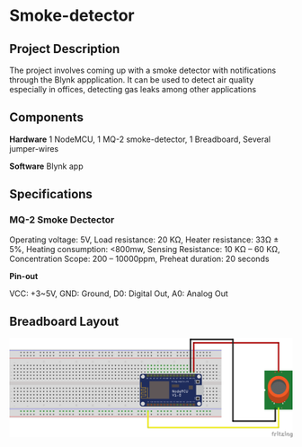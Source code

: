 # Smoke-detector

## Project Description

The project involves coming up with a smoke detector with notifications through the Blynk appplication.
It can be used to detect air quality especially in offices, detecting gas leaks among other applications

## Components

**Hardware**
1 NodeMCU,
1 MQ-2 smoke-detector,
1 Breadboard,
Several jumper-wires

**Software**
Blynk app

## Specifications

### MQ-2 Smoke Dectector

Operating voltage:	5V,
Load resistance:	20 KΩ,
Heater resistance:	33Ω ± 5%,
Heating consumption:	<800mw,
Sensing Resistance:	10 KΩ – 60 KΩ,
Concentration Scope:	200 – 10000ppm,
Preheat duration: 20 seconds

**Pin-out**

VCC: +3~5V,
GND: Ground,
D0: Digital Out,
A0: Analog Out

## Breadboard Layout
![breadboard layout](Fritzing/Smoke%20Detector_bb.png)
